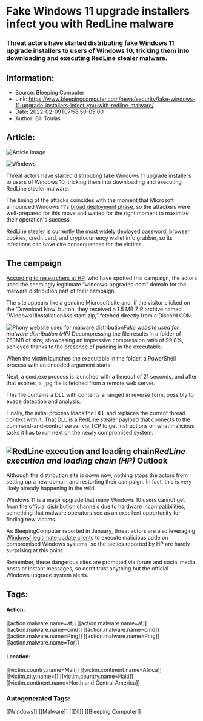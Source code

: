 # Fake Windows 11 upgrade installers infect you with RedLine malware
### Threat actors have started distributing fake Windows 11 upgrade installers to users of Windows 10, tricking them into downloading and executing RedLine stealer malware.

## Information:
+ Source: Bleeping Computer
+ Link: https://www.bleepingcomputer.com/news/security/fake-windows-11-upgrade-installers-infect-you-with-redline-malware/
+ Date: 2022-02-09T07:58:50-05:00
+ Author: Bill Toulas


## Article:
![Article Image](https://www.bleepstatic.com/content/hl-images/2022/02/09/Windows__11.jpg)

![Windows](https://www.bleepstatic.com/content/hl-images/2022/02/09/Windows__11.jpg)


Threat actors have started distributing fake Windows 11 upgrade installers to users of Windows 10, tricking them into downloading and executing RedLine stealer malware.


The timing of the attacks coincides with the moment that Microsoft announced Windows 11's [broad deployment phase](https://www.bleepingcomputer.com/news/microsoft/microsoft-windows-11-now-in-broad-deployment-for-eligible-devices/), so the attackers were well-prepared for this move and waited for the right moment to maximize their operation's success.


RedLine stealer is currently [the most widely deployed](https://www.bleepingcomputer.com/news/security/2easy-now-a-significant-dark-web-marketplace-for-stolen-data/) password, browser cookies, credit card, and cryptocurrency wallet info grabber, so its infections can have dire consequences for the victims.


The campaign
------------


[According to researchers at HP](https://threatresearch.ext.hp.com/redline-stealer-disguised-as-a-windows-11-upgrade/), who have spotted this campaign, the actors used the seemingly legitimate “windows-upgraded.com” domain for the malware distribution part of their campaign.


The site appears like a genuine Microsoft site and, if the visitor clicked on the ‘Download Now’ button, they received a 1.5 MB ZIP archive named “Windows11InstallationAssistant.zip,” fetched directly from a Discord CDN.



![Phony website used for malware distribution](https://www.bleepstatic.com/images/news/u/1220909/Website%20snaps/site.png)*Fake website used for malware distribution (HP)*
Decompressing the file results in a folder of 753MB of size, showcasing an impressive compression ratio of 99.8%, achieved thanks to the presence of padding in the executable.


When the victim launches the executable in the folder, a PowerShell process with an encoded argument starts.


Next, a cmd.exe process is launched with a timeout of 21 seconds, and after that expires, a .jpg file is fetched from a remote web server.


This file contains a DLL with contents arranged in reverse form, possibly to evade detection and analysis.


Finally, the initial process loads the DLL and replaces the current thread context with it. That DLL is a RedLine stealer payload that connects to the command-and-control server via TCP to get instructions on what malicious tasks it has to run next on the newly compromised system.



![RedLine execution and loading chain](https://www.bleepstatic.com/images/news/u/1220909/Diagrams/redline_06.png)*RedLine execution and loading chain (HP)*
Outlook
-------


Although the distribution site is down now, nothing stops the actors from setting up a new domain and restarting their campaign. In fact, this is very likely already happening in the wild.


Windows 11 is a major upgrade that many Windows 10 users cannot get from the official distribution channels due to hardware incompatibilities, something that malware operators see as an excellent opportunity for finding new victims.


As BleepingComputer reported in January, threat actors are also leveraging [Windows' legitimate update clients](https://www.bleepingcomputer.com/news/security/lazarus-hackers-use-windows-update-to-deploy-malware/) to execute malicious code on compromised Windows systems, so the tactics reported by HP are hardly surprising at this point.


Remember, these dangerous sites are promoted via forum and social media posts or instant messages, so don’t trust anything but the official Windows upgrade system alerts.





## Tags:

#### Action:
[[action.malware.name=at]] [[action.malware.name=at]] [[action.malware.name=cmd]] [[action.malware.name=cmd]] [[action.malware.name=Ping]] [[action.malware.name=Ping]] [[action.malware.name=Tor]]

#### Location:
[[victim.country.name=Mali]] [[victim.continent.name=Africa]] [[victim.city.name=]] [[victim.country.name=Haiti]] [[victim.continent.name=North and Central America]]

### Autogenerated Tags:
[[Windows]] [[Malware]] [[Dll]] [[Bleeping Computer]]

